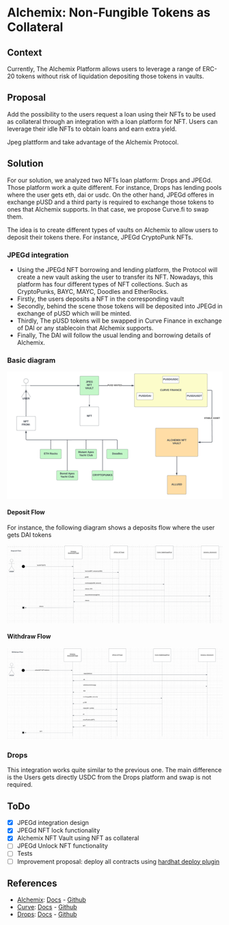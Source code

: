 # Alchemix: Non-Fungible Tokens as Collateral
## Context

Currently, The Alchemix Platform allows users to leverage a range of ERC-20 tokens without risk of liquidation depositing those tokens in vaults.
## Proposal

Add the possibility to the users request a loan using their NFTs to be used as collateral through an integration with a loan platform for NFT. Users can leverage their idle NFTs to obtain loans and earn extra yield.

Jpeg plattform and take advantage of the Alchemix Protocol.
## Solution

For our solution, we analyzed two NFTs loan platform: Drops and JPEGd. Those platform work a quite different. For instance, Drops has lending pools where the user gets eth, dai or usdc. On the other hand, JPEGd offeres in exchange pUSD and a third party is required to exchange those tokens to ones that Alchemix supports. In that case, we propose Curve.fi to swap them.

The idea is to create different types of vaults on Alchemix to allow users to deposit their tokens there. For instance, JPEGd CryptoPunk NFTs. 

### JPEGd integration

* Using the JPEGd NFT borrowing and lending platform, the Protocol will create a new vault asking the user to transfer its NFT. Nowadays, this platform has four different types of NFT collections.  Such as CryptoPunks, BAYC, MAYC, Doodles and EtherRocks. 
* Firstly, the users deposits a NFT in the corresponding vault 
* Secondly, behind the scene those tokens will be deposited into JPEGd in exchange of pUSD which will be minted. 
* Thirdly, The pUSD tokens will be swapped in Curve Finance in exchange of DAI or any stablecoin that Alchemix supports. 
* Finally, The DAI will follow the usual lending and borrowing details of Alchemix. 

### Basic diagram

![](./img/jpeg-basic-diagram.png)

#### Deposit Flow

For instance, the following diagram shows a deposits flow where the user gets DAI tokens

![](./img/jpeg-deposit-flow.png)

#### Withdraw Flow

![](./img/jpeg-withdraw-flow.png)

### Drops

This integration works quite similar to the previous one. The main difference is the Users gets directly USDC from the Drops platform and swap is not required.

## ToDo
- [x] JPEGd integration design
- [x] JPEGd NFT lock functionality
- [x] Alchemix NFT Vault using NFT as collateral
- [ ] JPEGd Unlock NFT functionality
- [ ] Tests
- [ ] Improvement proposal: deploy all contracts using [hardhat deploy plugin](https://github.com/wighawag/hardhat-deploy)

## References

- [Alchemix](https://alchemix.fi/): [Docs](https://alchemix-finance.gitbook.io/v2/) - [Github](https://github.com/alchemix-finance/v2-contracts)
- [Curve](https://curve.fi/): [Docs](https://resources.curve.fi/base-features/understanding-crypto-pools) - [Github](https://github.com/curvefi/curve-contract)
- [Drops](https://drops.co/): [Docs](https://docs.drops.co/) - [Github](https://github.com/Dropsorg/drops-nft-contracts/blob/main/ReadMe.md)
